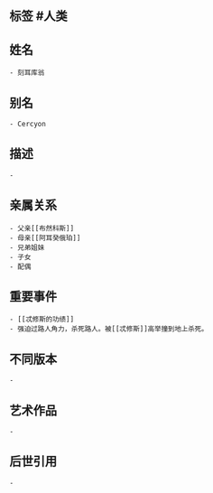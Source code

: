 ## 标签  #人类
## 姓名
	- 刻耳库翁
## 别名
	- Cercyon
## 描述
	-
## 亲属关系
	- 父亲[[布然科斯]]
	- 母亲[[阿耳癸俄珀]]
	- 兄弟姐妹
	- 子女
	- 配偶
## 重要事件
	- [[忒修斯的功绩]]
	- 强迫过路人角力，杀死路人。被[[忒修斯]]高举撞到地上杀死。
## 不同版本
	-
## 艺术作品
	-
## 后世引用
	-
